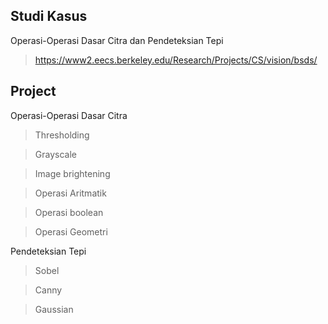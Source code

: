 ## Studi Kasus

Operasi-Operasi Dasar Citra dan Pendeteksian Tepi

> https://www2.eecs.berkeley.edu/Research/Projects/CS/vision/bsds/

## Project

Operasi-Operasi Dasar Citra

> Thresholding

> Grayscale

> Image brightening

> Operasi Aritmatik

> Operasi boolean

> Operasi Geometri


Pendeteksian Tepi

> Sobel

> Canny

> Gaussian


